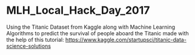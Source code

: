 # MLH_Local_Hack_Day_2017
Using the Titanic Dataset from Kaggle along with Machine Learning Algorithms to predict the survival of people aboard the Titanic made with the help of this tutorial: https://www.kaggle.com/startupsci/titanic-data-science-solutions

